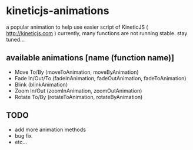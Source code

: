 kineticjs-animations
====================

a popular animation to help use easier script of KineticJS ( http://kineticjs.com )
currently, many functions are not running stable. stay tuned...

available animations [name (function name)]
--------------------

- Move To/By (moveToAnimation, moveByAnimation)
- Fade In/Out/To (fadeInAnimation, fadeOutAnimation, fadeToAnimation)
- Blink (blinkAnimation)
- Zoom In/Out (zoomInAnimation, zoomOutAnimation)
- Rotate To/By (rotateToAnimation, rotateByAnimation)

TODO
----

- add more animation methods
- bug fix
- etc...